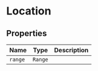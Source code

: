 # Location

## Properties

| Name | Type | Description |
|------|------|-------------|
| `range` | `Range` |  |

